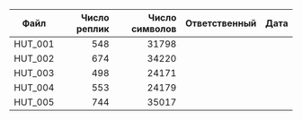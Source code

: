 | Файл | Число реплик | Число символов | Ответственный | Дата |
| ---- | -----------: | -------------: | ------------- | ---- |
| HUT_001   |  548 | 31798 | | |
| HUT_002   |  674 | 34220 | | |
| HUT_003   |  498 | 24171 | | |
| HUT_004   |  553 | 24179 | | |
| HUT_005   |  744 | 35017 | | |
